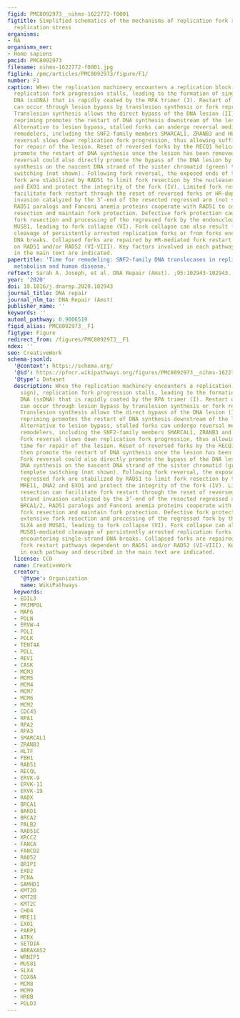 ```yaml
---
figid: PMC8092973__nihms-1622772-f0001
figtitle: Simplified schematics of the mechanisms of replication fork restart upon
  replication stress
organisms:
- NA
organisms_ner:
- Homo sapiens
pmcid: PMC8092973
filename: nihms-1622772-f0001.jpg
figlink: /pmc/articles/PMC8092973/figure/F1/
number: F1
caption: When the replication machinery encounters a replication block (stop sign),
  replication fork progression stalls, leading to the formation of single-stranded
  DNA (ssDNA) that is rapidly coated by the RPA trimer (I). Restart of stalled forks
  can occur through lesion bypass by translesion synthesis or fork repriming (II-III).
  Translesion synthesis allows the direct bypass of the DNA lesion (II), while fork
  repriming promotes the restart of DNA synthesis downstream of the lesion (III).
  Alternative to lesion bypass, stalled forks can undergo reversal mediated by fork
  remodelers, including the SNF2-family members SMARCAL1, ZRANB3 and HLTF (IV). Fork
  reversal slows down replication fork progression, thus allowing sufficient time
  for repair of the lesion. Reset of reversed forks by the RECQ1 helicase can then
  promote the restart of DNA synthesis once the lesion has been removed (V). Fork
  reversal could also directly promote the bypass of the DNA lesion by enabling DNA
  synthesis on the nascent DNA strand of the sister chromatid (green) through template
  switching (not shown). Following fork reversal, the exposed ends of the regressed
  fork are stabilized by RAD51 to limit fork resection by the nucleases MRE11, DNA2
  and EXO1 and protect the integrity of the fork (IV). Limited fork resection can
  facilitate fork restart through the reset of reversed forks or HR-dependent strand
  invasion catalyzed by the 3’-end of the resected regressed arm (not shown). BRCA1/2,
  RAD51 paralogs and Fanconi anemia proteins cooperate with RAD51 to control fork
  resection and maintain fork protection. Defective fork protection causes extensive
  fork resection and processing of the regressed fork by the endonucleases SLX4 and
  MUS81, leading to fork collapse (VI). Fork collapse can also result from MUS81-mediated
  cleavage of persistently arrested replication forks or from forks encountering single-strand
  DNA breaks. Collapsed forks are repaired by HR-mediated fork restart pathways dependent
  on RAD51 and/or RAD52 (VI-VIII). Key factors involved in each pathway and described
  in the main text are indicated.
papertitle: 'Time for remodeling: SNF2-family DNA translocases in replication fork
  metabolism and human disease.'
reftext: Sarah A. Joseph, et al. DNA Repair (Amst). ;95:102943-102943.
year: '2020'
doi: 10.1016/j.dnarep.2020.102943
journal_title: DNA repair
journal_nlm_ta: DNA Repair (Amst)
publisher_name: ''
keywords: ''
automl_pathway: 0.9006519
figid_alias: PMC8092973__F1
figtype: Figure
redirect_from: /figures/PMC8092973__F1
ndex: ''
seo: CreativeWork
schema-jsonld:
  '@context': https://schema.org/
  '@id': https://pfocr.wikipathways.org/figures/PMC8092973__nihms-1622772-f0001.html
  '@type': Dataset
  description: When the replication machinery encounters a replication block (stop
    sign), replication fork progression stalls, leading to the formation of single-stranded
    DNA (ssDNA) that is rapidly coated by the RPA trimer (I). Restart of stalled forks
    can occur through lesion bypass by translesion synthesis or fork repriming (II-III).
    Translesion synthesis allows the direct bypass of the DNA lesion (II), while fork
    repriming promotes the restart of DNA synthesis downstream of the lesion (III).
    Alternative to lesion bypass, stalled forks can undergo reversal mediated by fork
    remodelers, including the SNF2-family members SMARCAL1, ZRANB3 and HLTF (IV).
    Fork reversal slows down replication fork progression, thus allowing sufficient
    time for repair of the lesion. Reset of reversed forks by the RECQ1 helicase can
    then promote the restart of DNA synthesis once the lesion has been removed (V).
    Fork reversal could also directly promote the bypass of the DNA lesion by enabling
    DNA synthesis on the nascent DNA strand of the sister chromatid (green) through
    template switching (not shown). Following fork reversal, the exposed ends of the
    regressed fork are stabilized by RAD51 to limit fork resection by the nucleases
    MRE11, DNA2 and EXO1 and protect the integrity of the fork (IV). Limited fork
    resection can facilitate fork restart through the reset of reversed forks or HR-dependent
    strand invasion catalyzed by the 3’-end of the resected regressed arm (not shown).
    BRCA1/2, RAD51 paralogs and Fanconi anemia proteins cooperate with RAD51 to control
    fork resection and maintain fork protection. Defective fork protection causes
    extensive fork resection and processing of the regressed fork by the endonucleases
    SLX4 and MUS81, leading to fork collapse (VI). Fork collapse can also result from
    MUS81-mediated cleavage of persistently arrested replication forks or from forks
    encountering single-strand DNA breaks. Collapsed forks are repaired by HR-mediated
    fork restart pathways dependent on RAD51 and/or RAD52 (VI-VIII). Key factors involved
    in each pathway and described in the main text are indicated.
  license: CC0
  name: CreativeWork
  creator:
    '@type': Organization
    name: WikiPathways
  keywords:
  - EDIL3
  - PRIMPOL
  - MAP6
  - POLN
  - ERVW-4
  - POLI
  - POLK
  - TENT4A
  - POLL
  - REV1
  - CASK
  - MCM3
  - MCM5
  - MCM4
  - MCM7
  - MCM6
  - MCM2
  - CDC45
  - RPA1
  - RPA2
  - RPA3
  - SMARCAL1
  - ZRANB3
  - HLTF
  - FBH1
  - RAD51
  - RECQL
  - ERVK-9
  - ERVK-11
  - ERVK-19
  - RADX
  - BRCA1
  - BARD1
  - BRCA2
  - PALB2
  - RAD51C
  - XRCC2
  - FANCA
  - FANCD2
  - RAD52
  - BRIP1
  - EXD2
  - PCNA
  - SAMHD1
  - KMT2D
  - KMT2B
  - KMT2C
  - CHD4
  - MRE11
  - EXO1
  - PARP1
  - ATRX
  - SETD1A
  - ABRAXAS2
  - WRNIP1
  - MUS81
  - SLX4
  - COX8A
  - MCM8
  - MCM9
  - HROB
  - POLD3
---
```


